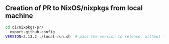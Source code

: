 ## Creation of PR to NixOS/nixpkgs from local machine

```bash
cd ci/nixpkgs-pr/
. export-github-config
VERSION=2.13.2 ./local-run.sh  # pass the version to release, without the leading 'v'
```
